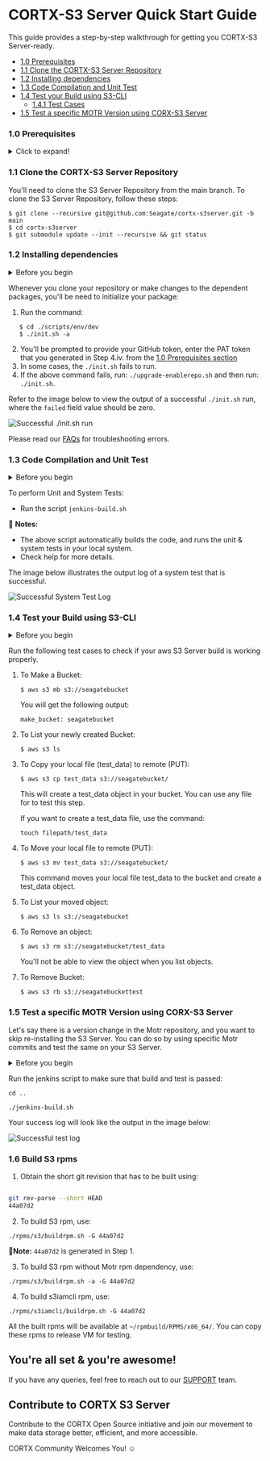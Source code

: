 # CORTX-S3 Server Quick Start Guide
This guide provides a step-by-step walkthrough for getting you CORTX-S3 Server-ready.

- [1.0 Prerequisites](#11-prerequisites)
- [1.1 Clone the CORTX-S3 Server Repository](#12-clone-the-cortx-s3-server-repository)
- [1.2 Installing dependencies](#13-installing-dependencies)
- [1.3 Code Compilation and Unit Test](#14-code-compilation-and-unit-test)
- [1.4 Test your Build using S3-CLI](#15-test-your-build-using-s3-cli)
    + [1.4.1 Test Cases](#151-test-cases)
- [1.5 Test a specific MOTR Version using CORX-S3 Server](#16-test-a-specific-motr-version-using-corx-s3-server)

### 1.0 Prerequisites

<details>
<summary>Click to expand!</summary>
<p>

1. You'll need to set up SSC, Cloud VM, or a local VM on VMWare Fusion or Oracle VirtualBox. To know more, refer to the [LocalVMSetup](https://github.com/Seagate/cortx/blob/main/doc/LocalVMSetup.md) section.
2. Our CORTX Contributors will refer, clone, contribute, and commit changes via the GitHub server. You can access the latest code via [Github](https://github.com/Seagate/cortx). 
3. You'll need a valid GitHub Account. 
4. Before you clone your Git repository, you'll need to create the following:
    1. Follow the link to generate the [SSH Public Key](https://git-scm.com/book/en/v2/Git-on-the-Server-Generating-Your-SSH-Public-Key).
    2. Add the newly created SSH Public Key to [Github](https://github.com/settings/keys) and [Enable SSO](https://docs.github.com/en/github/authenticating-to-github/authorizing-an-ssh-key-for-use-with-saml-single-sign-on).
    3. When you clone your Github repository, you'll be prompted to enter your GitHub Username and Password. Refer to the article to [Generate Personal Access Token or PAT](https://docs.github.com/en/github/authenticating-to-github/creating-a-personal-access-token). Once you generate your Personal Access Token, enable SSO. 
    4. Copy your newly generated [PAT](https://github.com/settings/tokens) and enter it when prompted.   

    :page_with_curl: **Note:** From this point onwards, you'll need to execute all steps logged in as a **Root User**.

5. We've assumed that `git` is preinstalled. If not then follow these steps to install [Git](https://git-scm.com/book/en/v2/Getting-Started-Installing-Git).
   * To check your Git Version, use the command: `$ git --version`.
   
    :page_with_curl:**Note: We recommended that you install Git Version 2.x.x.**
   
6. Ensure that you've installed the following packages on your VM instance: 

    * Python Version 3.0
      * To check whether Python is installed on your VM, use one of the following commands: `--version`  , `-V` , or `-VV`
      * To install Python version 3.0, use: `$ yum install -y python3`
    * pip version 3.0: 
      * To check if pip is installed, use: `pip --version` 
      * To install pip3 use: `yum install python-pip3`  
    * Ansible: `$ yum install -y ansible` 
    * Extra Packages for Enterprise Linux: 
        * To checl if epel is installed, use: $ yum repolist 
            * If epel was installed, you'll see it in the output list.
            * You might also see exclamation mark in front of the repositories id. Refer to the [Redhat Knowledge Base](https://access.redhat.com/solutions/2267871)
        * `$ yum install -y epel-release`
    * Verify if kernel-devel-3.10.0-1062 version package is installed, use: `uname -r`
    
7. You'll need to disable selinux and firewall. Run the following commands:

     `$ systemctl stop firewalld` no output
    
     `$ systemctl disable firewalld` no output
    
     `$ sestatus` should see `SELinux status: disabled'
    
     `$ setenforce 0` should see `setenforce: SELinux is disabled'
    
     `$ sed 's/SELINUX=enforcing/SELINUX=disabled/' /etc/sysconfig/selinux` should see `SELINUX=disabled'
    
     `$ shutdown -r now` should reboot your system. 
    
    :page_with_curl: **Notes:**
    
    1. If you're using cloud VM, go to your cloud VM website and select the VM. 
    2. First stop the VM and then start it again to complete the reboot process
    3. To use command line to shutdown your VM, use: `$ shutdown -r now` 
    4. Restart your VM.
                           
   Once you power on your VM, you can verify if selinux and firewall are disabled by using: `$ getenforce` you'll get a 'disabled' status.

All done! You are now ready for fetching CORTX-S3 Server repository!  

</p>
</details>  

### 1.1 Clone the CORTX-S3 Server Repository

You'll need to clone the S3 Server Repository from the main branch. To clone the S3 Server Repository, follow these steps:

```shell
$ git clone --recursive git@github.com:Seagate/cortx-s3server.git -b main   
$ cd cortx-s3server
$ git submodule update --init --recursive && git status
``` 
    
### 1.2 Installing dependencies

<details>
<summary>Before you begin</summary>
<p>
 
At some point during the execution of the `init.sh` script, it will prompt for the following passwords. Enter them as mentioned below:
   * SSH password: `<Enter root password of VM>`
   * Enter new password for openldap rootDN:: `seagate`
   * Enter new password for openldap IAM admin:: `ldapadmin`

</p>
</details> 

Whenever you clone your repository or make changes to the dependent packages, you'll be need to initialize your package:

1. Run the command:

```shell
   $ cd ./scripts/env/dev
   $ ./init.sh -a
```

2. You'll be prompted to provide your GitHub token, enter the PAT token that you generated in Step 4.iv. from the [1.0 Prerequisites section](https://github.com/cortx-s3server/blob/dev/docs/CORTX-S3%20Server%20Quick%20Start%20Guide.md#11-prerequisites)
3. In some cases, the `./init.sh` fails to run. 
4. If the above command fails, run: `./upgrade-enablerepo.sh` and then run: `./init.sh`.

Refer to the image below to view the output of a successful `./init.sh` run, where the `failed` field value should be zero.

![Successful ./init.sh run](https://github.com/Seagate/cortx/blob/assets/images/init_script_output.PNG?raw=true)

Please read our [FAQs](https://github.com/Seagate/cortx/blob/master/doc/Build-Installation-FAQ.md) for troubleshooting errors.

### 1.3 Code Compilation and Unit Test

<details>
<summary>Before you begin</summary>
<p>

- Run the following commands from the main source directory.
- Set up the host system before you test your build, using the command: `$ ./update-hosts.sh`

</p>
</details>

To perform Unit and System Tests:

* Run the script `jenkins-build.sh`
  
:page_with_curl: **Notes:** 

* The above script automatically builds the code, and runs the unit & system tests in your local system. 
* Check help for more details.  
    
The image below illustrates the output log of a system test that is successful.
  
![Successful System Test Log](https://raw.githubusercontent.com/Seagate/cortx/assets/images/jenkins_script_output.PNG?token=AQJGZB6SHID2AXELMYSDZMK7KDYLU)


### 1.4 Test your Build using S3-CLI

<details>
<summary>Before you begin</summary>
<p>
    
Before your test your build, ensure that you have installed and configured the following:

1. Make sure you have installed `easy_install`.
    * To check if you have `easy_install`, run the command: `$ easy_install --version`
    * To install `easy_install`, run the command: `$ yum install python-setuptools python-setuptools-devel`
2. Ensure you've installed `pip`.
    * To check if you have pip installed, run the command: `$ pip --version`
    * To install pip, run the command: `$ python --version`
3. If you don't have Python Version 2.6.5+, then install python using: `$ python3 --version`.    
    *  If you don't have Python Version 3.3, then install python3 using: `$ easy_install pip`
4. Ensure that CORTX-S3 Server and its dependent services are running.
    1. To start CORTX-S3 Server and its dependent services, run the command: `$ ./jenkins-build.sh --skip_build --skip_tests` 
    2. To view the `PID` of the active S3 service, run the command: `$ pgrep s3` 
    3. To view the `PID` of the active Motr service, run the command: `$ pgrep m0`
5. Install the aws client and plugin
    1. To install aws client, use: `$ pip install awscli`
    2. To install the aws plugin, use: `$ pip install awscli-plugin-endpoint`
    3. To generate the aws Access Key ID and aws Secret Key, run commands:
         1. To check for help messages, run the command: `$ s3iamcli -h`
         2. Run the following command to create a new User: `$ s3iamcli CreateAccount -n < Account Name > -e < Email Id >` 
              * Enter the following ldap credentials:
                  User Id : `sgiamadmin`
                  Password : `ldapadmin`
              * Running the above command lists details of the newly created user including the `aws Access Key ID` and the `aws Secret Key`. 
              * Copy and save the Access and Secret Keys for the new user. 

6. To Configure AWS run the following commands:
   Keep the Access and Secret Keys generated in Step - 3.2 handy. 
   1.  Run `$ aws configure` and enter the following details:
        * `AWS Access Key ID [None]: < ACCESS KEY >`
        * `AWS Secret Access Key [None]: < SECRET KEY >`
        * `Default region name [None]: US`
        * `Default output format [None]: text`
   2. Configure the aws plugin Endpoint using:
    
        ```shell
        $ aws configure set plugins.endpoint awscli_plugin_endpoint
        $ aws configure set s3.endpoint_url https://s3.seagate.com
        $ aws configure set s3api.endpoint_url https://s3.seagate.com
        ```
   3. Run the following command to view the contents of your aws config file: `$ cat ~/.aws/config`
        The output is as shown below:

          ```shell
          [default]
          output = text
          region = US
          s3 = 
          endpoint_url = http://s3.seagate.com
          s3api =
          endpoint_url = http://s3.seagate.com
          [plugins]
          endpoint = awscli_plugin_endpoint
          ```
          
    4. Ensure that your aws credential file contains your Access Key Id and Secret Key by using: `$ cat ~/.aws/credentials`
</p>
</details>

Run the following test cases to check if your aws S3 Server build is working properly.

1. To Make a Bucket:

    `$ aws s3 mb s3://seagatebucket` 
    
    You will get the following output: 
  
    `make_bucket: seagatebucket`

2. To List your newly created Bucket:

    `$ aws s3 ls`

3. To Copy your local file (test_data) to remote (PUT):
  
    `$ aws s3 cp test_data s3://seagatebucket/`

   This will create a test_data object in your bucket. You can use any file for to test this step. 
   
   If you want to create a test_data file, use the command:

    `touch filepath/test_data`

4. To Move your local file to remote (PUT):

    `$ aws s3 mv test_data s3://seagatebucket/` 
    
    This command moves your local file test_data to the bucket and create a test_data object. 

5. To List your moved object:

    `$ aws s3 ls s3://seagatebucket`
    
6. To Remove an object:

    `$ aws s3 rm s3://seagatebucket/test_data` 
    
    You'll not be able to view the object when you list objects.

7. To Remove Bucket:
    
    `$ aws s3 rb s3://seagatebuckettest`

### 1.5 Test a specific MOTR Version using CORX-S3 Server

Let's say there is a version change in the Motr repository, and you want to skip re-installing the S3 Server. You can do so by using specific Motr commits and test the same on your S3 Server.

<details>
<summary>Before you begin</summary>
<p>

1. You'll need to copy the commit-id of your Motr code. You can search for specific commit-ids using:

    `git log`

    While viewing the log, to find the next commit, type `/^commit`, then use `n` and `N` to move to the next or previous commit. To search for the previous commit, use `?^commit`.
2. You'll have to work out of the main directory of your S3 Server repository.
3. Run `$ cd third_party/motr`. 
4. Paste the commit-id shown below:
   
   `git checkout Id41cd2b41cb77f1d106651c267072f29f8c81d0f`
   
5. Update your submodules:

    `$ git submodule update --init --recursive`

6. Build Motr:

    `cd ..`
    
    `./build_motr.sh` 
</p>
</details>

Run the jenkins script to make sure that build and test is passed:

`cd ..`

`./jenkins-build.sh`

Your success log will look like the output in the image below:

![Successful test log](https://raw.githubusercontent.com/Seagate/cortx/assets/images/jenkins_script_output.PNG?token=AQJGZB62MLLTZRMAGHPYPPK7KDYA6)

### 1.6 Build S3 rpms

1. Obtain the short git revision that has to be built using:

```sh

git rev-parse --short HEAD
44a07d2
```
2. To build S3 rpm, use:

`./rpms/s3/buildrpm.sh -G 44a07d2`

:page_with_curl:**Note:** `44a07d2` is generated in Step 1. 

3. To build S3 rpm without Motr rpm dependency, use:

`./rpms/s3/buildrpm.sh -a -G 44a07d2`

4. To build s3iamcli rpm, use:

`./rpms/s3iamcli/buildrpm.sh -G 44a07d2`

All the built rpms will be available at `~/rpmbuild/RPMS/x86_64/`. You can copy these rpms to release VM for testing.

## You're all set & you're awesome!

If you have any queries, feel free to reach out to our [SUPPORT](SUPPORT.md) team.

## Contribute to CORTX S3 Server

Contribute to the CORTX Open Source initiative and join our movement to make data storage better, efficient, and more accessible.

CORTX Community Welcomes You! :relaxed:
